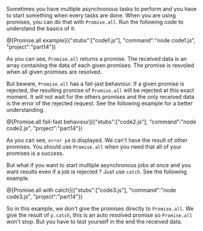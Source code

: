 Sometimes you have multiple asynchronous tasks to perform and you have to start something when every tasks are done. When you are using promises, you can do that with `Promise.all`. Run the following code to understand the basics of it.

@[Promise.all example]({"stubs":["code1.js"], "command":"node code1.js", "project":"part14"})

As you can see, `Promise.all` returns a promise. The received data is an array containing the data of each given promises. The promise is resvoled when all given promises are resolved.

But beware, `Promise.all` has a fail-jast behaviour. If a given promise is rejected, the resulting promise of `Promise.all` will be rejected at this exact moment. It will not wait for the others promises and the only received data is the error of the rejected request. See the following example for a better understanding.

@[Promise.all fail-fast behaviour]({"stubs":["code2.js"], "command":"node code2.js", "project":"part14"})

As you can see, `error p4` is displayed. We can't have the result of other promises. You should use `Promise.all` when you need that all of your promises is a success.

But what if you want to start multiple asynchronous jobs at once and you want results even if a job is rejected ? Just use `catch`. See the following example.

@[Promise.all with catch]({"stubs":["code3.js"], "command":"node code3.js", "project":"part14"})

So in this example, we don't give the promises directly to `Promise.all`. We give the result of `p.catch`, this is an auto resolved promise so `Promise.all` won't stop. But you have to test yourself in the end the received data.